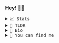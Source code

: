 ### Hey! 👋🥝
<samp>

 <details>
  <summary>📈 Stats</summary>
  <br>
  
![Metrics](https://metrics.lecoq.io/rosaerick?template=terminal&languages=1&achievements=1&activity=1&base.indepth=false&languages.limit=8&languages.threshold=0%25&languages.other=false&languages.colors=github&languages.sections=most-used&languages.indepth=false&languages.analysis.timeout=15&languages.categories=markup%2C%20programming&languages.recent.categories=markup%2C%20programming&languages.recent.load=300&languages.recent.days=14&activity.limit=5&activity.load=300&activity.days=14&activity.visibility=all&activity.timestamps=false&activity.filter=all&achievements.threshold=C&achievements.secrets=true&achievements.display=detailed&achievements.limit=0&config.timezone=America%2FSao_Paulo)

</details>

<details>
  <summary>📰 TLDR</summary>
  <br>
  
- 🔭 I’m currently working on a SaaS project.
- 🌱  I’m currently learning and building with React and Next.js.
- 👯 I’m looking to collaborate on **anything. Reach out to me**.
- 📫 How to reach me: **[erickpmotta@gmail.com](mailto:erickpmotta@gmail.com)**
- 🌱 I've worked on some [projects](https://rosaerick.github.io/my-projects/).
</details>

<details>
  <summary>📝 Bio</summary>
  <br>
  
 I graduated from Universidade Federal Rural do Rio de Janeiro with a degree in History, but have gained a massive interest in software development. I'm passionate about building things with code. I guess that makes me a multidisciplinary Web Developer.
 Since being introduced to coding I have started reading articles, listening to podcasts, taking online courses and creating a portfolio of projects.
</details>

<details>
  <summary>👏 You can find me</summary>
  <br>
  
 [<img src='https://cdn.jsdelivr.net/npm/simple-icons@3.0.1/icons/linkedin.svg' alt='Linkedin' height='20' style="margin-right: 10px">](https://www.linkedin.com/in/erick-rosa-1465a07a/)  [<img src='https://cdn.jsdelivr.net/npm/simple-icons@3.0.1/icons/codepen.svg' alt='CodePen' height='20' style="margin-right: 10px">](https://codepen.io/rosaerick) [<img src='https://cdn.jsdelivr.net/npm/simple-icons@3.0.1/icons/instagram.svg' alt='Instagram' height='20'>](https://www.instagram.com/erickrozza/)



  <br>
  
#### Feel free to contact me and thanks for visiting.

</samp>
 
